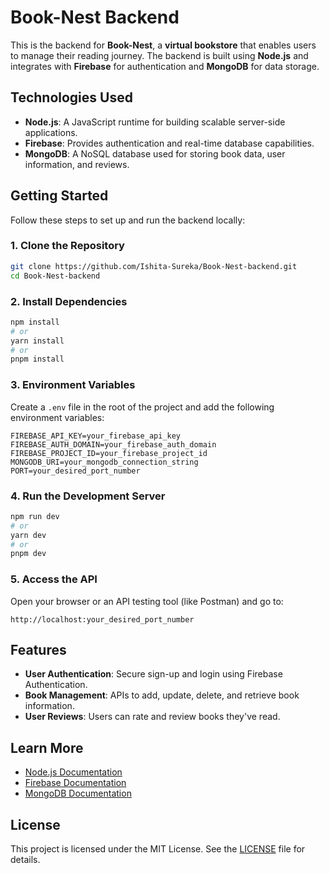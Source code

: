 # **Book-Nest Backend**  
This is the backend for **Book-Nest**, a **virtual bookstore** that enables users to manage their reading journey. The backend is built using **Node.js** and integrates with **Firebase** for authentication and **MongoDB** for data storage.

## **Technologies Used**
- **Node.js**: A JavaScript runtime for building scalable server-side applications.
- **Firebase**: Provides authentication and real-time database capabilities.
- **MongoDB**: A NoSQL database used for storing book data, user information, and reviews.

## **Getting Started**
Follow these steps to set up and run the backend locally:

### 1. Clone the Repository
```bash
git clone https://github.com/Ishita-Sureka/Book-Nest-backend.git
cd Book-Nest-backend
```
### 2. Install Dependencies
```bash
npm install
# or
yarn install
# or
pnpm install
```
### 3. Environment Variables
Create a `.env` file in the root of the project and add the following environment variables:
```
FIREBASE_API_KEY=your_firebase_api_key
FIREBASE_AUTH_DOMAIN=your_firebase_auth_domain
FIREBASE_PROJECT_ID=your_firebase_project_id
MONGODB_URI=your_mongodb_connection_string
PORT=your_desired_port_number
```
### 4. Run the Development Server
```bash
npm run dev
# or
yarn dev
# or
pnpm dev
```
### 5. Access the API
Open your browser or an API testing tool (like Postman) and go to:
```
http://localhost:your_desired_port_number
```
## **Features**
- **User Authentication**: Secure sign-up and login using Firebase Authentication.
- **Book Management**: APIs to add, update, delete, and retrieve book information.
- **User Reviews**: Users can rate and review books they've read.

## **Learn More**
- [Node.js Documentation](https://nodejs.org/en/docs/)
- [Firebase Documentation](https://firebase.google.com/docs)
- [MongoDB Documentation](https://docs.mongodb.com/)

## **License**
This project is licensed under the MIT License. See the [LICENSE](LICENSE) file for details.
```


